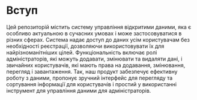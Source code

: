 # Вступ

Цей репозиторій містить систему управління відкритими даними, яка є особливо актуальною в сучасних умовах і може застосовуватися в різних сферах. Система надає доступ до даних усім користувачам без необхідності реєстрації, дозволяючи використовувати їх для найрізноманітніших цілей. Функціональність включає ролі адміністраторів, які можуть додавати, змінювати та видаляти дані, і звичайних користувачів, які мають права на додавання, змінювання, перегляд і завантаження. Так, наш продукт забезпечує ефективну роботу з даними, пропонує зручний інтерфейс для перегляду та сортування інформації для користувачів і простий у використанні інструмент для управління даними для адміністраторів.
